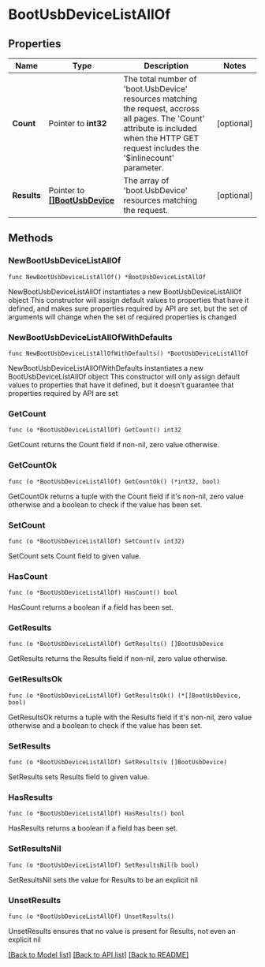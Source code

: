 # BootUsbDeviceListAllOf

## Properties

Name | Type | Description | Notes
------------ | ------------- | ------------- | -------------
**Count** | Pointer to **int32** | The total number of &#39;boot.UsbDevice&#39; resources matching the request, accross all pages. The &#39;Count&#39; attribute is included when the HTTP GET request includes the &#39;$inlinecount&#39; parameter. | [optional] 
**Results** | Pointer to [**[]BootUsbDevice**](boot.UsbDevice.md) | The array of &#39;boot.UsbDevice&#39; resources matching the request. | [optional] 

## Methods

### NewBootUsbDeviceListAllOf

`func NewBootUsbDeviceListAllOf() *BootUsbDeviceListAllOf`

NewBootUsbDeviceListAllOf instantiates a new BootUsbDeviceListAllOf object
This constructor will assign default values to properties that have it defined,
and makes sure properties required by API are set, but the set of arguments
will change when the set of required properties is changed

### NewBootUsbDeviceListAllOfWithDefaults

`func NewBootUsbDeviceListAllOfWithDefaults() *BootUsbDeviceListAllOf`

NewBootUsbDeviceListAllOfWithDefaults instantiates a new BootUsbDeviceListAllOf object
This constructor will only assign default values to properties that have it defined,
but it doesn't guarantee that properties required by API are set

### GetCount

`func (o *BootUsbDeviceListAllOf) GetCount() int32`

GetCount returns the Count field if non-nil, zero value otherwise.

### GetCountOk

`func (o *BootUsbDeviceListAllOf) GetCountOk() (*int32, bool)`

GetCountOk returns a tuple with the Count field if it's non-nil, zero value otherwise
and a boolean to check if the value has been set.

### SetCount

`func (o *BootUsbDeviceListAllOf) SetCount(v int32)`

SetCount sets Count field to given value.

### HasCount

`func (o *BootUsbDeviceListAllOf) HasCount() bool`

HasCount returns a boolean if a field has been set.

### GetResults

`func (o *BootUsbDeviceListAllOf) GetResults() []BootUsbDevice`

GetResults returns the Results field if non-nil, zero value otherwise.

### GetResultsOk

`func (o *BootUsbDeviceListAllOf) GetResultsOk() (*[]BootUsbDevice, bool)`

GetResultsOk returns a tuple with the Results field if it's non-nil, zero value otherwise
and a boolean to check if the value has been set.

### SetResults

`func (o *BootUsbDeviceListAllOf) SetResults(v []BootUsbDevice)`

SetResults sets Results field to given value.

### HasResults

`func (o *BootUsbDeviceListAllOf) HasResults() bool`

HasResults returns a boolean if a field has been set.

### SetResultsNil

`func (o *BootUsbDeviceListAllOf) SetResultsNil(b bool)`

 SetResultsNil sets the value for Results to be an explicit nil

### UnsetResults
`func (o *BootUsbDeviceListAllOf) UnsetResults()`

UnsetResults ensures that no value is present for Results, not even an explicit nil

[[Back to Model list]](../README.md#documentation-for-models) [[Back to API list]](../README.md#documentation-for-api-endpoints) [[Back to README]](../README.md)



